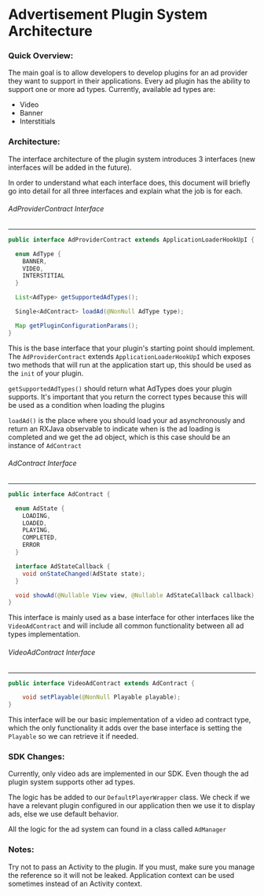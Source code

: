 # Advertisement Plugin System Architecture

### Quick Overview:

The main goal is to allow developers to develop plugins for an ad provider they want to support in their applications. Every ad plugin has the ability to support one or more ad types. Currently, available ad types are:

* Video
* Banner
* Interstitials

### Architecture:

The interface architecture of the plugin system introduces 3 interfaces (new interfaces will be added in the future).

In order to understand what each interface does, this document will briefly go into detail for all three interfaces and explain what the job is for each.

###### AdProviderContract Interface
___

```java
public interface AdProviderContract extends ApplicationLoaderHookUpI {

  enum AdType {
    BANNER,
    VIDEO,
    INTERSTITIAL
  }

  List<AdType> getSupportedAdTypes();

  Single<AdContract> loadAd(@NonNull AdType type);

  Map getPluginConfigurationParams();
}
```

This is the base interface that your plugin's starting point should implement. The `AdProviderContract` extends `ApplicationLoaderHookUpI` which exposes two methods that will run at the application start up, this should be used as the `init` of your plugin.

`getSupportedAdTypes()` should return what AdTypes does your plugin supports. It's important that you return the correct types because this will be used as a condition when loading the plugins

`loadAd()` is the place where you should load your ad asynchronously and return an RXJava observable to indicate when is the ad loading is completed and we get the ad object, which is this case should be an instance of `AdContract`

###### AdContract Interface
___

```java
public interface AdContract {

  enum AdState {
    LOADING,
    LOADED,
    PLAYING,
    COMPLETED,
    ERROR
  }

  interface AdStateCallback {
  	void onStateChanged(AdState state);
  }

  void showAd(@Nullable View view, @Nullable AdStateCallback callback);
}
```

This interface is mainly used as a base interface for other interfaces like the `VideoAdContract` and will include all common functionality between all ad types implementation.

###### VideoAdContract Interface
___

```java
public interface VideoAdContract extends AdContract {

	void setPlayable(@NonNull Playable playable);
}
```

This interface will be our basic implementation of a video ad contract type, which the only functionality it adds over the base interface is setting the `Playable` so we can retrieve it if needed.

### SDK Changes:

Currently, only video ads are implemented in our SDK. Even though the ad plugin system supports other ad types.

The logic has be added to our `DefaultPlayerWrapper` class. We check if we have a relevant plugin configured in our application then we use it to display ads, else we use default behavior.

All the logic for the ad system can found in a class called `AdManager`


### Notes:

Try not to pass an Activity to the plugin. If you must, make sure you manage the reference so it will not be leaked. Application context can be used sometimes instead of an Activity context.
